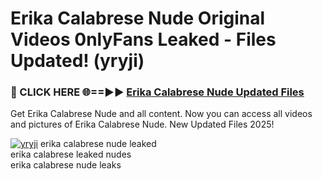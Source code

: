 # Erika Calabrese Nude Original Videos 0nlyFans Leaked - Files Updated! (yryji)

<h3>🔴 CLICK HERE 🌐==►► <a href="https://tinyurl.com/4mcuefdz" rel="nofollow">Erika Calabrese Nude Updated Files</a></h3>

Get Erika Calabrese Nude and all content. Now you can access all videos and pictures of Erika Calabrese Nude. New Updated Files 2025!

[![yryji](https://i.imgur.com/StAQSOY.gif)](https://tinyurl.com/4mcuefdz)
erika calabrese nude leaked<br>
erika calabrese leaked nudes<br>
erika calabrese nude leaks